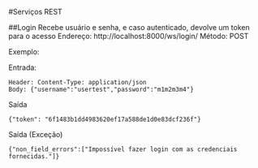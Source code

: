 #Serviços REST

##Login
Recebe usuário e senha, e caso autenticado, devolve um token para o acesso
Endereço: http://localhost:8000/ws/login/
Método: POST

Exemplo:

Entrada:
```
Header: Content-Type: application/json
Body: {"username":"usertest","password":"m1m2m3m4"}
```
Saída
```
{"token": "6f1483b1dd4983620ef17a588de1d0e83dcf236f"}
```
Saída (Exceção)
```
{"non_field_errors":["Impossível fazer login com as credenciais fornecidas."]}
```
    


